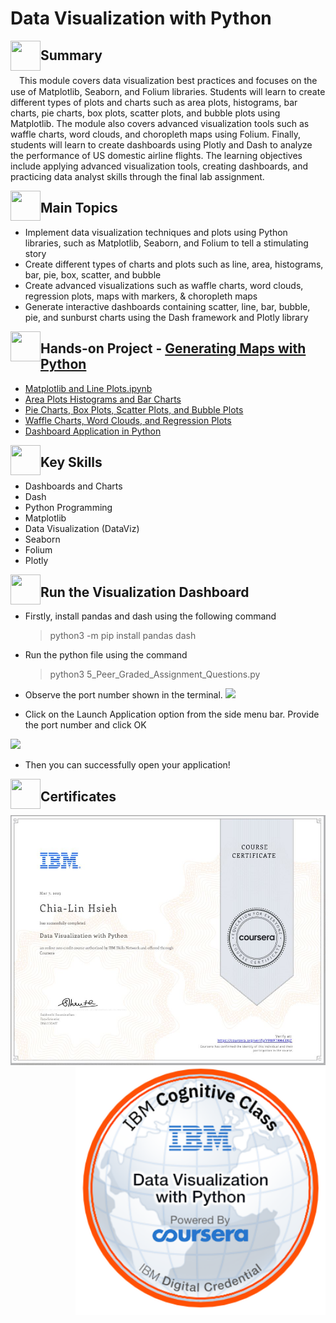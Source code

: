 # Data Visualization with Python


<a href="url"><img src="https://user-images.githubusercontent.com/93101704/223903588-fd196e4b-c840-495a-9207-b79ca5874349.png" align="left" height="48" width="48" ></a>
## Summary
 　This module covers data visualization best practices and focuses on the use of Matplotlib, Seaborn, and Folium libraries. Students will learn to create different types of plots and charts such as area plots, histograms, bar charts, pie charts, box plots, scatter plots, and bubble plots using Matplotlib. The module also covers advanced visualization tools such as waffle charts, word clouds, and choropleth maps using Folium. Finally, students will learn to create dashboards using Plotly and Dash to analyze the performance of US domestic airline flights. The learning objectives include applying advanced visualization tools, creating dashboards, and practicing data analyst skills through the final lab assignment.

<a href="url"><img src="https://user-images.githubusercontent.com/93101704/222638742-f320726e-c9e3-4d19-a293-73edda6c7932.png" align="left" height="48" width="48" ></a>
##  Main Topics 
  * Implement data visualization techniques and plots using Python libraries, such as Matplotlib, Seaborn, and Folium to tell a stimulating story
  * Create different types of charts and plots such as line, area, histograms, bar, pie, box, scatter, and bubble
  * Create advanced visualizations such as waffle charts, word clouds, regression plots, maps with markers, & choropleth maps
  * Generate interactive dashboards containing scatter, line, bar, bubble, pie, and sunburst charts using the Dash framework and Plotly library

<a href="url"><img src="https://user-images.githubusercontent.com/93101704/224516359-7fb04da1-1521-4b0f-95be-e6af5adace81.png" align="left" height="48" width="48" ></a> 
##  Hands-on Project - [Generating Maps with Python](https://github.com/ChiaLinz/IBM_Data_Science_Professional_Certificate/blob/main/08.%20%20Data%20Visualization%20with%20Python/Dashboard%20Assignment.ipynb)

 * [Matplotlib and Line Plots.ipynb]()
 * [Area Plots Histograms and Bar Charts](https://github.com/ChiaLinz/IBM_Data_Science_Professional_Certificate/blob/main/08.%20%20Data%20Visualization%20with%20Python/02.%20Area%20Plots%20Histograms%20and%20Bar%20Charts.ipynb)
 * [Pie Charts, Box Plots, Scatter Plots, and Bubble Plots](https://github.com/ChiaLinz/IBM_Data_Science_Professional_Certificate/blob/main/08.%20%20Data%20Visualization%20with%20Python/03.%20Pie%20Charts%2C%20Box%20Plots%2C%20Scatter%20Plots%2C%20and%20Bubble%20Plots.ipynb)
 * [Waffle Charts, Word Clouds, and Regression Plots](https://github.com/ChiaLinz/IBM_Data_Science_Professional_Certificate/blob/main/08.%20%20Data%20Visualization%20with%20Python/04.%20Waffle%20Charts%2C%20Word%20Clouds%2C%20and%20Regression%20Plots.ipynb)
 * [Dashboard Application in Python](https://github.com/ChiaLinz/IBM_Data_Science_Professional_Certificate/blob/main/08.%20%20Data%20Visualization%20with%20Python/5_Peer_Graded_Assignment_Questions.py)


 <a href="url"><img src="https://user-images.githubusercontent.com/93101704/222638910-af998087-8417-4102-be5b-6cf3c0945f51.png" align="left" height="48" width="48" ></a>
##  Key Skills 
  * Dashboards and Charts
  * Dash
  * Python Programming
  * Matplotlib
  * Data Visualization (DataViz)
  * Seaborn
  * Folium
  * Plotly


<a href="url"><img src="https://user-images.githubusercontent.com/93101704/224267405-09fe2377-551f-4ae0-87b7-d35339b77aaa.png" align="left" height="48" width="48" ></a>
## Run the Visualization Dashboard

 - Firstly, install pandas and dash using the following command
      > python3 -m pip install pandas dash
 - Run the python file using the command
      > python3 5_Peer_Graded_Assignment_Questions.py
- Observe the port number shown in the terminal.
![](https://cf-courses-data.s3.us.cloud-object-storage.appdomain.cloud/IBMDeveloperSkillsNetwork-DV0101EN-SkillsNetwork/labs/Module%205/images/port.png )

- Click on the Launch Application option from the side menu bar. Provide the port number and click OK

![](https://cf-courses-data.s3.us.cloud-object-storage.appdomain.cloud/IBMDeveloperSkillsNetwork-DV0101EN-SkillsNetwork/labs/Module%205/images/launch_application_new.PNG)

- Then you can successfully open your application!


<a href="url"><img src="https://user-images.githubusercontent.com/93101704/222639172-776dc817-d4a7-438b-bc7b-3b29c5d61f3a.png" align="left" height="48" width="48" ></a>   
 ##  Certificates 

  <a href="https://www.coursera.org/account/accomplishments/certificate/Y9WPTRH43XJZ"><img src="https://github.com/ChiaLinz/IBM_Data_Science_Professional_Certificate/blob/main/08.%20%20Data%20Visualization%20with%20Python/IBM%20Certificate%2008%20Data%20Visualization%20with%20Python.JPG" align="left" height="400" ></a>
  
   <a href="https://www.credly.com/badges/4a2291c2-a269-4eda-a408-551f8b9ed400/public_url"><img src="https://github.com/ChiaLinz/IBM_Data_Science_Professional_Certificate/blob/main/08.%20%20Data%20Visualization%20with%20Python/IBM%20Bedge%2008%20Data%20Visualization.png" align="right" height="400" ></a>   



   
   


